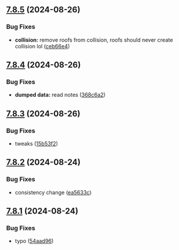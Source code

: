 ## [7.8.5](https://github.com/Torwent/SRL-T/compare/v7.8.4...v7.8.5) (2024-08-26)


### Bug Fixes

* **collision:** remove roofs from collision, roofs should never create collision lol ([ceb66e4](https://github.com/Torwent/SRL-T/commit/ceb66e436f33ad713de98c32a80dadbae2217f1a))



## [7.8.4](https://github.com/Torwent/SRL-T/compare/v7.8.3...v7.8.4) (2024-08-26)


### Bug Fixes

* **dumped data:** read notes ([368c6a2](https://github.com/Torwent/SRL-T/commit/368c6a2f9a74ce9e6abc449c8946866183360e59))



## [7.8.3](https://github.com/Torwent/SRL-T/compare/v7.8.2...v7.8.3) (2024-08-26)


### Bug Fixes

* tweaks ([15b53f2](https://github.com/Torwent/SRL-T/commit/15b53f244bc21ce8d67e97ed9eb1f62a1f907590))



## [7.8.2](https://github.com/Torwent/SRL-T/compare/v7.8.1...v7.8.2) (2024-08-24)


### Bug Fixes

* consistency change ([ea5633c](https://github.com/Torwent/SRL-T/commit/ea5633ca5d77400421fa173f7b63ea79712fe26e))



## [7.8.1](https://github.com/Torwent/SRL-T/compare/v7.8.0...v7.8.1) (2024-08-24)


### Bug Fixes

* typo ([54aad96](https://github.com/Torwent/SRL-T/commit/54aad9643e814db3b563fbbb861f789825f40e4c))



